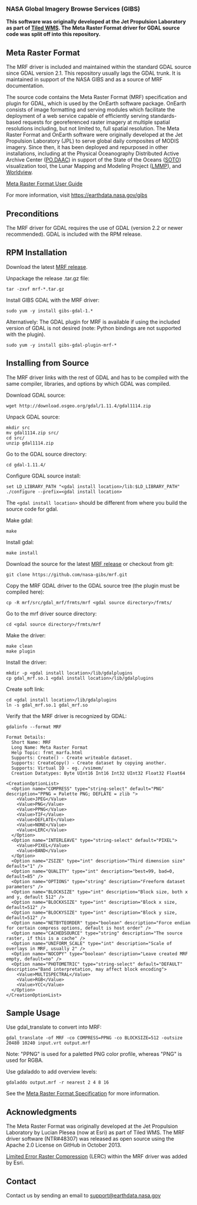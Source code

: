 ### NASA Global Imagery Browse Services (GIBS)

**This software was originally developed at the Jet Propulsion Laboratory as part of [Tiled WMS](https://github.com/nasajpl/tiledwms). The Meta Raster Format driver for GDAL source code was split off into this repository.**

## Meta Raster Format

The MRF driver is included and maintained within the standard GDAL source since GDAL version 2.1.  This repository usually lags the GDAL trunk.  It is maintained in support of the NASA GIBS and as a source of MRF documentation.

The source code contains the Meta Raster Format (MRF) specification and plugin for GDAL, which is used by the OnEarth software package.  OnEarth consists of image formatting and serving modules which facilitate the deployment of a web service capable of efficiently serving standards-based requests for georeferenced raster imagery at multiple spatial resolutions including, but not limited to, full spatial resolution.  The Meta Raster Format and OnEarth software were originally developed at the Jet Propulsion Laboratory (JPL) to serve global daily composites of MODIS imagery.  Since then, it has been deployed and repurposed in other installations, including at the Physical Oceanography Distributed Active Archive Center ([PO.DAAC](http://podaac.jpl.nasa.gov/)) in support of the State of the Oceans ([SOTO](http://podaac-tools.jpl.nasa.gov/soto-2d/)) visualization tool, the Lunar Mapping and Modeling Project ([LMMP](http://pub.lmmp.nasa.gov/LMMPUI/LMMP_CLIENT/LMMP.html)), and [Worldview](https://earthdata.nasa.gov/labs/worldview/).

[Meta Raster Format User Guide](src/gdal_mrf/frmts/mrf/docs/MUG.md)

For more information, visit https://earthdata.nasa.gov/gibs

## Preconditions


The MRF driver for GDAL requires the use of GDAL (version 2.2 or newer recommended).  GDAL is included with the RPM release.

## RPM Installation

Download the latest [MRF release](https://github.com/nasa-gibs/mrf/releases).

Unpackage the release .tar.gz file:
```
tar -zxvf mrf-*.tar.gz
```

Install GIBS GDAL with the MRF driver:
```
sudo yum -y install gibs-gdal-1.*
```

Alternatively: The GDAL plugin for MRF is available if using the included version of GDAL is not desired (note: Python bindings are not supported with the plugin).
```
sudo yum -y install gibs-gdal-plugin-mrf-*
```

## Installing from Source
 
The MRF driver links with the rest of GDAL and has to be compiled with the same compiler, libraries, and options by which GDAL was compiled.

Download GDAL source:
```
wget http://download.osgeo.org/gdal/1.11.4/gdal1114.zip
```

Unpack GDAL source:
```
mkdir src
mv gdal1114.zip src/
cd src/
unzip gdal1114.zip
```
 
Go to the GDAL source directory:
```
cd gdal-1.11.4/
``` 

Configure GDAL source install:
```
set LD_LIBRARY_PATH "<gdal install location>/lib:$LD_LIBRARY_PATH"
./configure --prefix=<gdal install location>
```
The ```<gdal install location>``` should be different from where you build the source code for gdal.

Make gdal:
```
make
```

Install gdal:
```
make install
```

Download the source for the latest [MRF release](https://github.com/nasa-gibs/mrf/releases) or checkout from git:
```
git clone https://github.com/nasa-gibs/mrf.git
```

Copy the MRF GDAL driver to the GDAL source tree (the plugin must be compiled here):
```
cp -R mrf/src/gdal_mrf/frmts/mrf <gdal source directory>/frmts/
```

Go to the mrf driver source directory:
```
cd <gdal source directory>/frmts/mrf
```
 
Make the driver:
```
make clean
make plugin
```

Install the driver:
```
mkdir -p <gdal install location>/lib/gdalplugins
cp gdal_mrf.so.1 <gdal install location>/lib/gdalplugins
```
 
Create soft link:
```
cd <gdal install location>/lib/gdalplugins
ln -s gdal_mrf.so.1 gdal_mrf.so
```
 
Verify that the MRF driver is recognized by GDAL:
```
gdalinfo --format MRF

Format Details:
  Short Name: MRF
  Long Name: Meta Raster Format
  Help Topic: frmt_marfa.html
  Supports: Create() - Create writeable dataset.
  Supports: CreateCopy() - Create dataset by copying another.
  Supports: Virtual IO - eg. /vsimem/
  Creation Datatypes: Byte UInt16 Int16 Int32 UInt32 Float32 Float64

<CreationOptionList>
  <Option name="COMPRESS" type="string-select" default="PNG" description="PPNG = Palette PNG; DEFLATE = zlib ">
    <Value>JPEG</Value>
    <Value>PNG</Value>
    <Value>PPNG</Value>
    <Value>TIF</Value>
    <Value>DEFLATE</Value>
    <Value>NONE</Value>
    <Value>LERC</Value>
  </Option>
  <Option name="INTERLEAVE" type="string-select" default="PIXEL">
    <Value>PIXEL</Value>
    <Value>BAND</Value>
  </Option>
  <Option name="ZSIZE" type="int" description="Third dimension size" default="1" />
  <Option name="QUALITY" type="int" description="best=99, bad=0, default=85" />
  <Option name="OPTIONS" type="string" description="Freeform dataset parameters" />
  <Option name="BLOCKSIZE" type="int" description="Block size, both x and y, default 512" />
  <Option name="BLOCKXSIZE" type="int" description="Block x size, default=512" />
  <Option name="BLOCKYSIZE" type="int" description="Block y size, default=512" />
  <Option name="NETBYTEORDER" type="boolean" description="Force endian for certain compress options, default is host order" />
  <Option name="CACHEDSOURCE" type="string" description="The source raster, if this is a cache" />
  <Option name="UNIFORM_SCALE" type="int" description="Scale of overlays in MRF, usually 2" />
  <Option name="NOCOPY" type="boolean" description="Leave created MRF empty, default=no" />
  <Option name="PHOTOMETRIC" type="string-select" default="DEFAULT" description="Band interpretation, may affect block encoding">
    <Value>MULTISPECTRAL</Value>
    <Value>RGB</Value>
    <Value>YCC</Value>
  </Option>
</CreationOptionList>
```

## Sample Usage

Use gdal_translate to convert into MRF:
```
gdal_translate -of MRF -co COMPRESS=PPNG -co BLOCKSIZE=512 -outsize 20480 10240 input.vrt output.mrf
```
Note: "PPNG" is used for a paletted PNG color profile, whereas "PNG" is used for RGBA.

Use gdaladdo to add overview levels:
```
gdaladdo output.mrf -r nearest 2 4 8 16
```

See the [Meta Raster Format Specification](spec/mrf_spec.md) for more information.

## Acknowledgments

The Meta Raster Format was originally developed at the Jet Propulsion Laboratory by Lucian Plesea (now at Esri) as part of Tiled WMS. The MRF driver software (NTR#48307) was released as open source using the Apache 2.0 License on GitHub in October 2013.

[Limited Error Raster Compression](https://github.com/Esri/lerc) (LERC) within the MRF driver was added by Esri.

## Contact

Contact us by sending an email to
[support@earthdata.nasa.gov](mailto:support@earthdata.nasa.gov)
